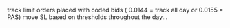 track limit orders placed with coded bids ( 0.0144 = track all day or 0.0155 = PAS)
move SL based on thresholds throughout the day...
